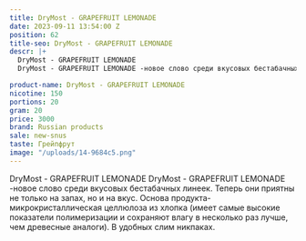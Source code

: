 ```yaml
---
title: DryMost - GRAPEFRUIT LEMONADE
date: 2023-09-11 13:54:00 Z
position: 62
title-seo: DryMost - GRAPEFRUIT LEMONADE
descr: |+
  DryMost - GRAPEFRUIT LEMONADE
  DryMost - GRAPEFRUIT LEMONADE -новое слово среди вкусовых бестабачных линеек. Теперь они приятны не только на запах, но и на вкус. Основа продукта-микрокристаллическая целлюлоза из хлопка (имеет самые высокие показатели полимеризации и сохраняют влагу в несколько раз лучше, чем древесные аналоги). В удобных слим никпаках.

product-name: DryMost - GRAPEFRUIT LEMONADE
nicotine: 150
portions: 20
gram: 20
price: 3000
brand: Russian products
sale: new-snus
taste: Грейпфрут
image: "/uploads/14-9684c5.png"
---
```


DryMost - GRAPEFRUIT LEMONADE
DryMost - GRAPEFRUIT LEMONADE -новое слово среди вкусовых бестабачных линеек. Теперь они приятны не только на запах, но и на вкус. Основа продукта-микрокристаллическая целлюлоза из хлопка (имеет самые высокие показатели полимеризации и сохраняют влагу в несколько раз лучше, чем древесные аналоги). В удобных слим никпаках.

